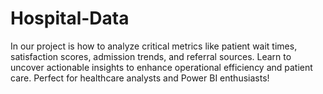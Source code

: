# Hospital-Data
In our project is how to analyze critical metrics like patient wait times, satisfaction scores, admission trends, and referral sources. Learn to uncover actionable insights to enhance operational efficiency and patient care. Perfect for healthcare analysts and Power BI enthusiasts!
